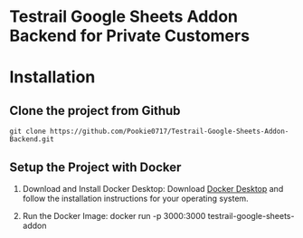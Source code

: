 # Testrail Google Sheets Addon Backend for Private Customers

# Installation

## Clone the project from Github
    git clone https://github.com/Pookie0717/Testrail-Google-Sheets-Addon-Backend.git

## Setup the Project with Docker

1. Download and Install Docker Desktop:
Download [Docker Desktop](https://www.docker.com/products/docker-desktop/) and follow the installation instructions for your operating system.

2. Run the Docker Image:
    docker run -p 3000:3000 testrail-google-sheets-addon
